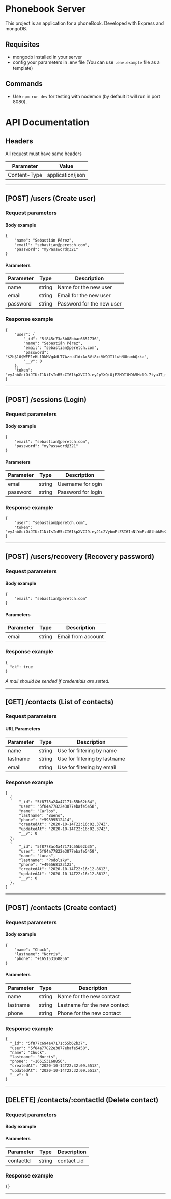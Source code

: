 # Phonebook Server
This project is an application for a phoneBook. Developed with Express and mongoDB.


## Requisites
- mongodb installed in your server
- config your parameters in .env file (You can use `.env.example` file as a template)

## Commands
- Use `npm run dev` for testing with nodemon (by default it will run in port 8080).

# API Documentation

## Headers
All request must have same headers

|Parameter| Value |
|---|---|
|Content-Type|application/json|

---
## [POST] /users (Create user)

### Request parameters
#### Body example
```
{
	"name": "Sebastián Pérez",
	"email": "sebastian@peretch.com",
	"password": "myPassword@321"
}
```
#### Parameters
|Parameter| Type | Description |
|---|---|---|
|name|string|Name for the new user|
|email|string|Email for the new user|
|password|string|Password for the new user|


### Response example
```
{
    "user": {
        "_id": "5f845c73a3b88bbac6651736",
        "name": "Sebastián Pérez",
        "email": "sebastian@peretch.com",
        "password": "$2b$10$WEE1eHLlDkMVg4dLT7AzruU1dxAx8Vi8xiVWQJI1lwhNUbsmbQzka",
        "__v": 0
    },
    "token": "eyJhbGciOiJIUzI1NiIsInR5cCI6IkpXVCJ9.eyJpYXQiOjE2MDI1MDk5Mzl9.7tyaJT_mMgAzaCF8KYXeT6mG5iMaqT1kRn3l9UWrBDM"
}
```

---
## [POST] /sessions (Login)

### Request parameters
#### Body example
```
{
	"email": "sebastian@peretch.com",
	"password": "myPassword@321"
}
```

#### Parameters
|Parameter| Type | Description |
|---|---|---|
|email|string|Username for ogin|
|password|string|Password for login|

### Response example
```
{
    "user": "sebastian@peretch.com",
    "token": "eyJhbGciOiJIUzI1NiIsInR5cCI6IkpXVCJ9.eyJ1c2VybmFtZSI6InNlYmFzdGlhbkBwZXJldGNoLmNvbSIsImlhdCI6MTYwMjUwOTI0OH0.0yI2rySNfwX_GifY35sriyO90UCcBikoGG0ebwdLWqs"
}
```


---
## [POST] /users/recovery (Recovery password)


### Request parameters
#### Body example
```
{
	"email": "sebastian@peretch.com"
}
```
#### Parameters
|Parameter| Type | Description |
|---|---|---|
|email|string|Email from account|


### Response example
```
{
  "ok": true
}
```
_A mail should be sended if credentials are setted._


---
## [GET] /contacts (List of contacts)

### Request parameters

#### URL Parameters
|Parameter| Type | Description |
|---|---|---|
|name|string|Use for filtering by name|
|lastname|string|Use for filtering by lastname|
|email|string|Use for filtering by email|


### Response example
```
[
  {
      "_id": "5f8778a24a47171c55b62b34",
      "user": "5f84a77822e3877ebafe5458",
      "name": "Carlos",
      "lastname": "Bueno",
      "phone": "+59899512414",
      "createdAt": "2020-10-14T22:16:02.374Z",
      "updatedAt": "2020-10-14T22:16:02.374Z",
      "__v": 0
  },
  {
      "_id": "5f8778ac4a47171c55b62b35",
      "user": "5f84a77822e3877ebafe5458",
      "name": "Lucas",
      "lastname": "Podolsky",
      "phone": "+496568123123",
      "createdAt": "2020-10-14T22:16:12.861Z",
      "updatedAt": "2020-10-14T22:16:12.861Z",
      "__v": 0
  },
]
```
---
## [POST] /contacts (Create contact)

### Request parameters
#### Body example
```
{
	"name": "Chuck",
	"lastname": "Norris",
	"phone": "+165153168856"
}
```
#### Parameters
|Parameter| Type | Description |
|---|---|---|
|name|string|Name for the new contact|
|lastname|string|Lastname for the new contact|
|phone|string|Phone for the new contact|


### Response example
```
{
  "_id": "5f877c694a47171c55b62b37",
  "user": "5f84a77822e3877ebafe5458",
  "name": "Chuck",
  "lastname": "Norris",
  "phone": "+165153168856",
  "createdAt": "2020-10-14T22:32:09.551Z",
  "updatedAt": "2020-10-14T22:32:09.551Z",
  "__v": 0
}
```
---
## [DELETE] /contacts/:contactId (Delete contact)

### Request parameters
#### Body example

#### Parameters
|Parameter| Type | Description |
|---|---|---|
|contactId|string|contact _id|

### Response example
```
{}
```
---